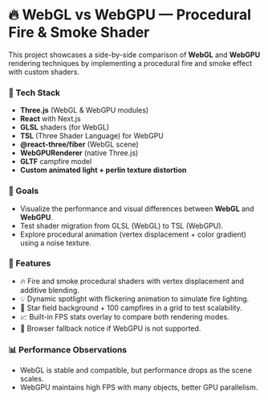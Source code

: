 # 🔥 WebGL vs WebGPU — Procedural Fire & Smoke Shader

This project showcases a side-by-side comparison of **WebGL** and **WebGPU** rendering techniques by implementing a procedural fire and smoke effect with custom shaders.

### 🚀 Tech Stack

- **Three.js** (WebGL & WebGPU modules)
- **React** with Next.js
- **GLSL** shaders (for WebGL)
- **TSL** (Three Shader Language) for WebGPU
- **@react-three/fiber** (WebGL scene)
- **WebGPURenderer** (native Three.js)
- **GLTF** campfire model
- **Custom animated light + perlin texture distortion**

### 🎯 Goals

- Visualize the performance and visual differences between **WebGL** and **WebGPU**.
- Test shader migration from GLSL (WebGL) to TSL (WebGPU).
- Explore procedural animation (vertex displacement + color gradient) using a noise texture.

### 📸 Features

- 🔥 Fire and smoke procedural shaders with vertex displacement and additive blending.
- 💡 Dynamic spotlight with flickering animation to simulate fire lighting.
- 🌌 Star field background + 100 campfires in a grid to test scalability.
- 📈 Built-in FPS stats overlay to compare both rendering modes.
- 🛑 Browser fallback notice if WebGPU is not supported.

### 📊 Performance Observations

- WebGL is stable and compatible, but performance drops as the scene scales.
- WebGPU maintains high FPS with many objects, better GPU parallelism.
